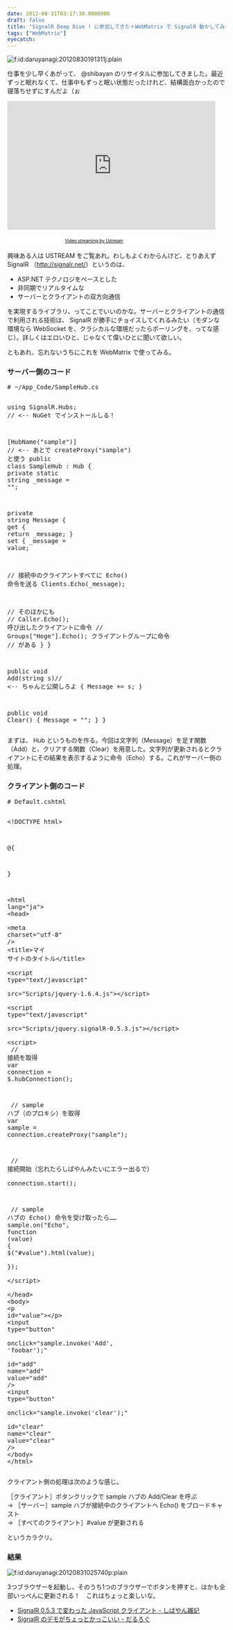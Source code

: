```yaml
---
date: 2012-08-31T03:17:30.0000000
draft: false
title: "SignalR Deep Dive ! に参加してきた＋WebMatrix で SignalR 動かしてみた"
tags: ["WebMatrix"]
eyecatch: 
---
```

<p><span itemscope itemtype="http://schema.org/Photograph"><img src="20120830191311.jpg" alt="f:id:daruyanagi:20120830191311j:plain" title="f:id:daruyanagi:20120830191311j:plain" class="hatena-fotolife" itemprop="image"></span></p><p>仕事を少し早くあがって、 @shibayan のリサイタルに参加してきました。最近ずっと眠れなくて、仕事中もずっと眠い状態だったけれど、結構面白かったので寝落ちせずにすんだよ（ぉ</p><p><iframe width="480" height="296" src="http://www.ustream.tv/embed/recorded/25059062?wmode=direct" scrolling="no" frameborder="0" style="border: 0px none transparent;">    </iframe><br />
<br /><a href="http://www.ustream.tv/" style="padding: 2px 0px 4px; width: 400px; background: #ffffff; display: block; color: #000000; font-weight: normal; font-size: 10px; text-decoration: underline; text-align: center;" target="_blank">Video streaming by Ustream</a></p><p>興味ある人は USTREAM をご覧あれ。わしもよくわからんけど、とりあえず SignalR （<a href="http://signalr.net/">http://signalr.net/</a>）というのは、</p>

<ul>
<li>ASP.NET テクノロジをベースとした</li>
<li>非同期でリアルタイムな</li>
<li>サーバーとクライアントの双方向通信</li>
</ul><p>を実現するライブラリ、ってことでいいのかな。サーバーとクライアントの通信で利用される技術は、 SignalR が勝手にチョイスしてくれるみたい（モダンな環境なら WebSocket を、クラシカルな環境だったらポーリングを、ってな感じ）。詳しくはエロいひと、じゃなくて偉いひとに聞いて欲しい。</p><p>ともあれ、忘れないうちにこれを WebMatrix で使ってみる。</p>

<div class="section">
<h3>サーバー側のコード</h3>
<pre class="code lang-cs" data-lang="cs" data-unlink># ~/App_Code/SampleHub.cs

<span class="synStatement">using</span> SignalR.Hubs; <span class="synComment">// &lt;-- NuGet でインストールしる！</span>

[HubName(<span class="synConstant">&quot;sample&quot;</span>)] <span class="synComment">// &lt;-- あとで createProxy(&quot;sample&quot;) と使う</span>
<span class="synType">public</span> <span class="synType">class</span> SampleHub : Hub
{
<span class="synType">private</span> <span class="synType">static</span> <span class="synType">string</span> _message = <span class="synConstant">&quot;&quot;</span>;

<span class="synType">private</span> <span class="synType">string</span> Message
{
<span class="synStatement">get</span> { <span class="synStatement">return</span> _message; }
<span class="synStatement">set</span>
{
_message = <span class="synStatement">value</span>;

<span class="synComment">// 接続中のクライアントすべてに Echo() 命令を送る</span>
Clients.Echo(_message);

<span class="synComment">// そのほかにも</span>
<span class="synComment">// Caller.Echo(); 呼び出したクライアントに命令</span>
<span class="synComment">// Groups[&quot;Hoge&quot;].Echo(); クライアントグループに命令</span>
<span class="synComment">// がある</span>
}
}

<span class="synType">public</span> <span class="synType">void</span> Add(<span class="synType">string</span> s)<span class="synComment">// &lt;-- ちゃんと公開しろよ</span>
{
Message += s;
}

<span class="synType">public</span> <span class="synType">void</span> Clear()
{
Message = <span class="synConstant">&quot;&quot;</span>;
}
}
</pre><p>まずは、 Hub というものを作る。今回は文字列（Message）を足す関数（Add）と、クリアする関数（Clear）を用意した。文字列が更新されるとクライアントにその結果を表示するように命令（Echo）する。これがサーバー側の処理。</p>

</div>
<div class="section">
<h3>クライアント側のコード</h3>
<pre class="code lang-html" data-lang="html" data-unlink># Default.cshtml

<span class="synComment">&lt;!DOCTYPE html&gt;</span>

@{

}

<span class="synIdentifier">&lt;</span><span class="synStatement">html</span><span class="synIdentifier"> </span><span class="synType">lang</span><span class="synIdentifier">=</span><span class="synConstant">&quot;ja&quot;</span><span class="synIdentifier">&gt;</span>
<span class="synIdentifier">&lt;</span><span class="synStatement">head</span><span class="synIdentifier">&gt;</span>
<span class="synPreProc">        </span><span class="synIdentifier">&lt;</span><span class="synStatement">meta</span><span class="synIdentifier"> </span><span class="synType">charset</span><span class="synIdentifier">=</span><span class="synConstant">&quot;utf-8&quot;</span><span class="synIdentifier"> /&gt;</span>
<span class="synPreProc">        </span><span class="synIdentifier">&lt;</span><span class="synStatement">title</span><span class="synIdentifier">&gt;</span>マイ サイトのタイトル<span class="synIdentifier">&lt;/</span><span class="synStatement">title</span><span class="synIdentifier">&gt;</span>
<span class="synPreProc">        </span><span class="synIdentifier">&lt;</span><span class="synStatement">script</span><span class="synIdentifier"> </span><span class="synType">type</span><span class="synIdentifier">=</span><span class="synConstant">&quot;text/javascript&quot;</span>
<span class="synIdentifier">                </span><span class="synType">src</span><span class="synIdentifier">=</span><span class="synConstant">&quot;Scripts/jquery-1.6.4.js&quot;</span><span class="synIdentifier">&gt;&lt;/</span><span class="synStatement">script</span><span class="synIdentifier">&gt;</span>
<span class="synPreProc">        </span><span class="synIdentifier">&lt;</span><span class="synStatement">script</span><span class="synIdentifier"> </span><span class="synType">type</span><span class="synIdentifier">=</span><span class="synConstant">&quot;text/javascript&quot;</span>
<span class="synIdentifier">                </span><span class="synType">src</span><span class="synIdentifier">=</span><span class="synConstant">&quot;Scripts/jquery.signalR-0.5.3.js&quot;</span><span class="synIdentifier">&gt;&lt;/</span><span class="synStatement">script</span><span class="synIdentifier">&gt;</span>
<span class="synPreProc">        </span><span class="synIdentifier">&lt;</span><span class="synStatement">script</span><span class="synIdentifier">&gt;</span>
<span class="synSpecial">            </span><span class="synComment">// 接続を取得</span>
<span class="synSpecial">            </span><span class="synIdentifier">var</span><span class="synSpecial"> connection = $.hubConnection</span>()<span class="synSpecial">;</span>

<span class="synSpecial">            </span><span class="synComment">// sample ハブ（のプロキシ）を取得</span>
<span class="synSpecial">            </span><span class="synIdentifier">var</span><span class="synSpecial"> sample = connection.createProxy</span>(<span class="synConstant">&quot;sample&quot;</span>)<span class="synSpecial">;</span>

<span class="synSpecial">            </span><span class="synComment">// 接続開始（忘れたらしばやんみたいにエラー出るで）</span>
<span class="synSpecial">            connection.start</span>()<span class="synSpecial">;</span>

<span class="synSpecial">            </span><span class="synComment">// sample ハブの Echo() 命令を受け取ったら……</span>
<span class="synSpecial">            sample.on</span>(<span class="synConstant">&quot;Echo&quot;</span><span class="synSpecial">, </span><span class="synIdentifier">function</span><span class="synSpecial"> </span>(<span class="synSpecial">value</span>)<span class="synSpecial"> </span><span class="synIdentifier">{</span>
<span class="synSpecial">                $</span>(<span class="synConstant">&quot;#value&quot;</span>)<span class="synSpecial">.html</span>(<span class="synSpecial">value</span>)<span class="synSpecial">;</span>
<span class="synSpecial">            </span><span class="synIdentifier">}</span>)<span class="synSpecial">;</span>
<span class="synSpecial">        </span><span class="synIdentifier">&lt;/</span><span class="synStatement">script</span><span class="synIdentifier">&gt;</span>
<span class="synPreProc">    </span><span class="synIdentifier">&lt;/</span><span class="synStatement">head</span><span class="synIdentifier">&gt;</span>
<span class="synIdentifier">&lt;</span><span class="synStatement">body</span><span class="synIdentifier">&gt;</span>
<span class="synIdentifier">&lt;</span><span class="synStatement">p</span><span class="synIdentifier"> </span><span class="synType">id</span><span class="synIdentifier">=</span><span class="synConstant">&quot;value&quot;</span><span class="synIdentifier">&gt;&lt;/</span><span class="synStatement">p</span><span class="synIdentifier">&gt;</span>
<span class="synIdentifier">&lt;</span><span class="synStatement">input</span><span class="synIdentifier"> </span><span class="synType">type</span><span class="synIdentifier">=</span><span class="synConstant">&quot;button&quot;</span>
<span class="synIdentifier">               </span><span class="synSpecial">onclick=&quot;sample.invoke</span>(<span class="synConstant">'Add'</span><span class="synSpecial">, </span><span class="synConstant">'foobar'</span>)<span class="synSpecial">;&quot;</span>
<span class="synIdentifier">               </span><span class="synType">id</span><span class="synIdentifier">=</span><span class="synConstant">&quot;add&quot;</span><span class="synIdentifier"> </span><span class="synType">name</span><span class="synIdentifier">=</span><span class="synConstant">&quot;add&quot;</span><span class="synIdentifier"> </span><span class="synType">value</span><span class="synIdentifier">=</span><span class="synConstant">&quot;add&quot;</span><span class="synIdentifier"> /&gt;</span>
<span class="synIdentifier">&lt;</span><span class="synStatement">input</span><span class="synIdentifier"> </span><span class="synType">type</span><span class="synIdentifier">=</span><span class="synConstant">&quot;button&quot;</span>
<span class="synIdentifier">               </span><span class="synSpecial">onclick=&quot;sample.invoke</span>(<span class="synConstant">'clear'</span>)<span class="synSpecial">;&quot;</span>
<span class="synIdentifier">               </span><span class="synType">id</span><span class="synIdentifier">=</span><span class="synConstant">&quot;clear&quot;</span><span class="synIdentifier"> </span><span class="synType">name</span><span class="synIdentifier">=</span><span class="synConstant">&quot;clear&quot;</span><span class="synIdentifier"> </span><span class="synType">value</span><span class="synIdentifier">=</span><span class="synConstant">&quot;clear&quot;</span><span class="synIdentifier"> /&gt;</span>
<span class="synIdentifier">&lt;/</span><span class="synStatement">body</span><span class="synIdentifier">&gt;</span>
<span class="synIdentifier">&lt;/</span><span class="synStatement">html</span><span class="synIdentifier">&gt;</span>
</pre><p>クライアント側の処理は次のような感じ。</p><p>［クライアント］ボタンクリックで sample ハブの Add/Clear を呼ぶ<br />
→ ［サーバー］sample ハブが接続中のクライアントへ Echo() をブロードキャスト<br />
→ ［すべてのクライアント］#value が更新される</p><p>というカラクリ。</p>

</div>
<div class="section">
<h3>結果</h3>
<p><span itemscope itemtype="http://schema.org/Photograph"><img src="20120831025740.png" alt="f:id:daruyanagi:20120831025740p:plain" title="f:id:daruyanagi:20120831025740p:plain" class="hatena-fotolife" itemprop="image"></span></p><p>3つブラウザーを起動し、そのうち1つのブラウザーでボタンを押すと、ほかも全部いっぺんに更新される！　これはちょっと楽しいな。</p>

<ul>
<li><a href="http://shiba-yan.hatenablog.jp/entry/20120823/1345724524">SignalR 0.5.3 &#x3067;&#x5909;&#x308F;&#x3063;&#x305F; JavaScript &#x30AF;&#x30E9;&#x30A4;&#x30A2;&#x30F3;&#x30C8; - &#x3057;&#x3070;&#x3084;&#x3093;&#x96D1;&#x8A18;</a></li>
<li><a href="https://blog.daruyanagi.jp/entry/2012/07/04/081647">SignalR &#x306E;&#x30C7;&#x30E2;&#x304C;&#x3061;&#x3087;&#x3063;&#x3068;&#x304B;&#x3063;&#x3053;&#x3044;&#x3044; - &#x3060;&#x308B;&#x308D;&#x3050;</a></li>
</ul>
</div>